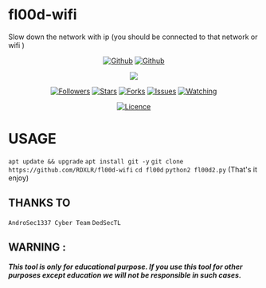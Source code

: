 # fl00d-wifi
Slow down the network with ip (you should be connected to that network or wifi )

<p align="center">
<a href="https://github.com/rdxlr"><img title="Github" src="https://img.shields.io/badge/rdxlr-grey?style=for-the-badge&logo=github"></a>
<a href="https://github.com/rdxlr/fl00d-wifi"><img title="Github" src="https://img.shields.io/badge/fl00d-wifi-orange?style=for-the-badge"></a>
</p>

<p align="center">
<img src="https://raw.githubusercontent.com/RDXLR/fl00d-wifi/main/fl00d-wifi-poster.png">
</p>

<p align="center">
<a href="https://github.com/rdxlr"><img title="Followers" src="https://img.shields.io/github/followers/rdxlr?color=blue&style=flat-square"></a>
<a href="https://github.com/rdxlr/fl00d-wifi"><img title="Stars" src="https://img.shields.io/github/stars/rdxlr/fl00d-wifi?color=red&style=flat-square"></a>
<a href="https://github.com/rdxlr/fl00d-wifi"><img title="Forks" src="https://img.shields.io/github/forks/rdxlr/fl00d-wifi?color=red&style=flat-square"></a>
<a href="https://github.com/rdxlr/fl00d-wifi"><img title="Issues" src="https://img.shields.io/github/issues/rdxlr/fl00d-wifi?color=red&style=flat-square"></a>
<a href="https://github.com/rdxlr/fl00d-wifi"><img title="Watching" src="https://img.shields.io/github/watchers/rdxlr/fl00d-wifi?label=Watchers&color=red&style=flat-square"></a>
</p>

<p align="center">
<a href="https://github.com/RDXLR/fl00d-wifi/blob/main/LICENSE"><img title="Licence" src="https://img.shields.io/badge/License-MIT LICENCE-blue.svg"></a>
</p>

# USAGE
`apt update && upgrade`
`apt install git -y`
`git clone https://github.com/RDXLR/fl00d-wifi`
`cd fl00d`
`python2 fl00d2.py`
(That's it enjoy)

## THANKS TO
```AndroSec1337 Cyber Team```
```DedSecTL```

## WARNING : 
***This tool is only for educational purpose. If you use this tool for other purposes except education we will not be responsible in such cases.***

